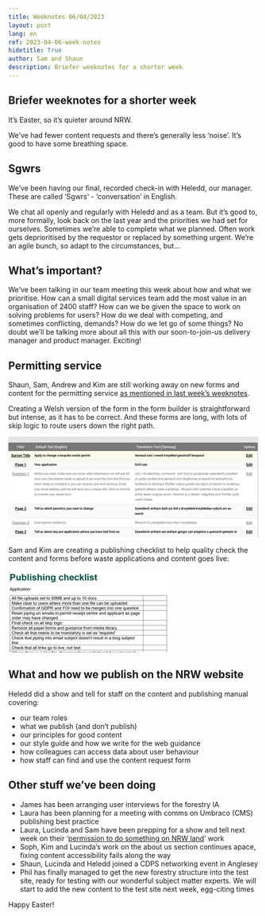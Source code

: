 ```yaml
---
title: Weeknotes 06/04/2023
layout: post
lang: en
ref: 2023-04-06-week-notes
hidetitle: True
author: Sam and Shaun
description: Briefer weeknotes for a shorter week
---
```


## Briefer weeknotes for a shorter week

It’s Easter, so it’s quieter around NRW. 

We’ve had fewer content requests and there’s generally less ‘noise’. It’s good to have some breathing space. 

## Sgwrs

We’ve been having our final, recorded check-in with Heledd, our manager. These are called ‘Sgwrs’ - ‘conversation’ in English. 

We chat all openly and regularly with Heledd and as a team. But it’s good to, more formally, look back on the last year and the priorities we had set for ourselves. 
Sometimes we’re able to complete what we planned. Often work gets deprioritised by the requestor or replaced by something urgent. We’re an agile bunch, so adapt to the circumstances, but…

## What’s important?

We’ve been talking in our team meeting this week about how and what we prioritise. How can a small digital services team add the most value in an organisation of 2400 staff?  How can we be given the space to work on solving problems for users? How do we deal with competing, and sometimes conflicting, demands? How do we let go of some things?
No doubt we’ll be talking more about all this with our soon-to-join-us delivery manager and product manager. Exciting!

## Permitting service

Shaun, Sam, Andrew and Kim are still working away on new forms and content for the permitting service [as mentioned in last week’s weeknotes](https://nrw-digital.github.io/week-notes/en/updates/2023/03/31/week-notes.html). 

Creating a Welsh version of the form in the form builder is straightforward but intense, as it has to be correct. And these forms are long, with lots of skip logic to route users down the right path.

![alt text](https://github.com/nrw-digital/week-notes/blob/c86de11543163420579b2885612c7798f344b608/images/06-04-2023-001.png?raw=true)

Sam and Kim are creating a publishing checklist to help quality check the content and forms before waste applications and content goes live:

![alt text](https://github.com/nrw-digital/week-notes/blob/c86de11543163420579b2885612c7798f344b608/images/06-04-2023-002.png?raw=true)

## What and how we publish on the NRW website

Heledd did a show and tell for staff on the content and publishing manual covering:
+ our team roles
+ what we publish (and don’t publish)
+ our principles for good content
+ our style guide and how we write for the web guidance
+ how colleagues can access data about user behaviour
+ how staff can find and use the content request form

## Other stuff we’ve been doing
+ James has been arranging user interviews for the forestry IA 
+ Laura has been planning for a meeting with comms on Umbraco (CMS) publishing best practice
+ Laura, Lucinda and Sam have been prepping for a show and tell next week on their ‘[permission to do something on NRW land](https://nrw-digital.github.io/week-notes/en/updates/2023/02/17/week-notes.html)’ work
+ Soph, Kim and Lucinda’s work on the about us section continues apace, fixing content accessibility fails along the way
+ Shaun, Lucinda and Heledd joined a CDPS networking event in Anglesey 
+ Phil has finally managed to get the new forestry structure into the test site, ready for testing with our wonderful subject matter experts. We will start to add the new content to the test site next week, egg-citing times

Happy Easter!
